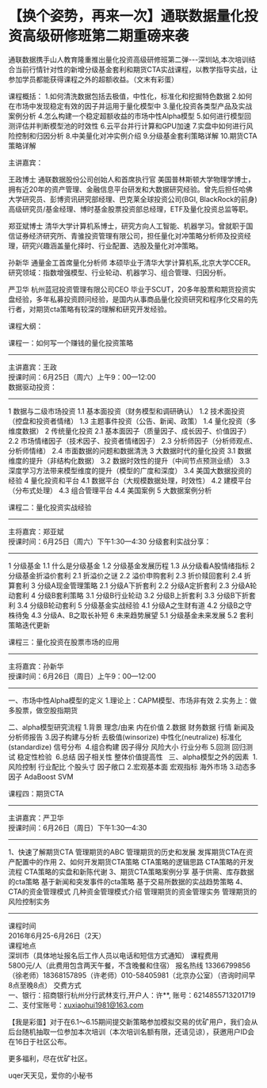# 【换个姿势，再来一次】通联数据量化投资高级研修班第二期重磅来袭

通联数据携手山人教育隆重推出量化投资高级研修班第二弹---深圳站,本次培训结合当前行情针对性的新增分级基金套利和期货CTA实战课程，以教学指导实战，让参加学员都能获得课程之外的超额收益。（文末有彩蛋）

课程概括：
1.如何清洗数据包括去极值，中性化，标准化和挖掘特色数据
2.如何在市场中发现稳定有效的因子并运用于量化模型中
3.量化投资各类型产品及实战案例分析
4.怎么构建一个稳定超额收益的市场中性Alpha模型
5.如何进行模型回测评估并判断模型池的时效性
6.云平台并行计算和GPU加速
7.实盘中如何进行风险控制和归因分析
8.中美量化对冲实例介绍
9.分级基金套利策略详解
10.期货CTA策略详解

主讲嘉宾：

王政博士 通联数据股份公司创始人和首席执行官
美国普林斯顿大学物理学博士，拥有近20年的资产管理、金融信息平台研发和大数据研究经验。曾先后担任哈佛大学研究员、彭博资讯研究部经理、巴克莱全球投资公司(BGI, BlackRock的前身)高级研究员/基金经理、博时基金股票投资部总经理，ETF及量化投资总监等职。

郑亚斌博士 
清华大学计算机系博士，研究方向人工智能、机器学习。曾就职于国信证券经济研究所、青骓投资管理有限公司，担任量化对冲策略分析师及投资经理，研究兴趣涵盖量化择时、行业配置、选股及量化对冲策略。

孙新华 通量金工首席量化分析师
本硕毕业于清华大学计算机系,北京大学CCER。研究领域：指数增强模型、行业轮动、机器学习、组合管理、归因分析。

严卫华 杭州蓝冠投资管理有限公司CEO 
毕业于SCUT，20多年股票和期货投资实盘经验，多年私募投资顾问经验，是国内从事商品量化投资研究和程序化交易的先行者，对期货cta策略有较深的理解和研究开发经验。

课程大纲：

课程一：如何写一个赚钱的量化投资策略
________________________________________
主讲嘉宾：王政          
授课时间：6月25日（周六）上午9：00—12:00      
数据驱动投资：
________________________________________
1 数据与二级市场投资
1.1 基本面投资（财务模型和调研确认）
1.2 技术面投资（控盘和投资者情绪）
1.3 主题事件投资（公告、新闻、政策）
1.4 量化投资（多维度数据）
2 传统量化投资
2.1 基本面因子（质量因子、成长因子、价值因子）
2.2 市场情绪因子（技术因子、投资者情绪因子）
2.3 分析师因子（分析师观点、分析师情绪）
2.4 市面数据的问题和数据清洗
3 大数据时代的量化投资
3.1 数据维度的提升（非结构化数据）
3.2 数据时效性的提升（中间节点预测业绩）
3.3 深度学习方法带来模型维度的提升（模型的广度和深度）
3.4 美国大数据投资的经验
4 量化投资和平台
4.1 数据平台（大规模数据处理，时效性）
4.2 建模平台（分布式处理）
4.3 组合管理平台
4.4 美国案例
5 大数据案例分析
 
课程二：量化投资实战经验
________________________________________
主将嘉宾：郑亚斌          
授课时间：6月25日（周六）下午1:30—4:30
分级套利实战分享：
________________________________________
1 分级基金
1.1 什么是分级基金
1.2 分级基金发展历程
1.3 从分级看A股情绪指标
2 分级基金折溢价套利
2.1 折溢价之谜
2.2 溢价申购套利
2.3 折价赎回套利
2.4 折算套利
3 分级A现金管理策略
2.1 分级A下折套利
2.2 分级A定折套利
2.3 分级A轮动套利
4 分级B套利策略
3.1 分级B行业轮动
3.2 分级B上折套利
3.3 分级B下折套利
3.4 分级B轮动套利
5 分级基金实战经验
4.1 分级A之生财有道
4.2 分级B之守株待兔
4.3 分级A、B之取长补短
6 未来趋势展望
5.1 分级基金未来发展
5.2 套利策略迭代更新
 
课程三：量化投资在股票市场的应用
________________________________________
主将嘉宾：孙新华          
授课时间：6月26日（周日）上午9：00—12:00
________________________________________
一、市场中性Alpha模型的定义
1.理论上：CAPM模型、市场非有效
2.实务上：做多股票，做空股指期货

二、alpha模型研究流程
1.背景
理念/由来
内在价值
2.数据
财务数据
行情
新闻及分析师报告
3.因子构建与分析
去极值(winsorize)
中性化(neutralize)
标准化(standardize)
信号分布 
4.组合构建
因子得分
风险大小
行业分布
5.回测
回归测试
稳定性检验 
6.总结
因子相关性
整体价值提高性
 
三、alpha模型之外的因素 
1.风险控制
行业配比
个股头寸
因子敞口
2.宏观基本面
宏观指标
海外市场
3.动态多因子
AdaBoost
SVM
 
课程四：期货CTA
________________________________________
主讲嘉宾：严卫华          
授课时间：6月26日（周日）下午1:30—4:30 
________________________________________
1、快速了解期货CTA
管理期货的ABC
管理期货的历史和发展
发挥期货CTA在资产配置中的作用
2、如何开发期货CTA策略
CTA策略的逻辑思路
CTA策略的开发流程
CTA策略的实盘和新陈代谢
3、期货CTA策略案例分享
基于供需、库存数据的cta策略
基于新闻和突发事件的cta策略
基于交易所数据的实战趋势策略
4、CTA的资金管理模式
几种资金管理模式介绍
管理期货的资金管理实务
管理期货的风险控制实务
________________________________________
课程时间  
2016年6月25-6月26日（2天）               
课程地点  
深圳市（具体地址报名后工作人员以电话和短信方式通知）
课程费用  
5800元/人（此费用包含两天午餐，不含晚餐和住宿）
报名热线
13366799856（徐老师）18368157895（许老师）010-58405981（北京办公室）（咨询时间早8点至晚8点）
交费方式   
一、银行：招商银行杭州分行武林支行,开户人：许**,  账号：6214855713201719
二、支付宝账号：xuxiaohui1981@163.com 

【我是彩蛋】对于在6.1～6.15期间提交新策略参加模拟交易的优矿用户，我们会从后台随机抽取一位参加本次培训（本次培训名额有限，还请见谅），获邀用户ID会在16日于社区公布。

更多福利，尽在优矿社区。

uqer天天见，爱你的小秘书

